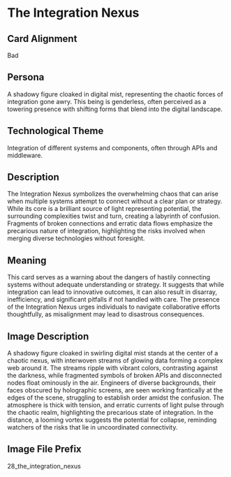 # The Integration Nexus

## Card Alignment
Bad

## Persona
A shadowy figure cloaked in digital mist, representing the chaotic forces of integration gone awry. This being is genderless, often perceived as a towering presence with shifting forms that blend into the digital landscape.

## Technological Theme
Integration of different systems and components, often through APIs and middleware.

## Description
The Integration Nexus symbolizes the overwhelming chaos that can arise when multiple systems attempt to connect without a clear plan or strategy. While its core is a brilliant source of light representing potential, the surrounding complexities twist and turn, creating a labyrinth of confusion. Fragments of broken connections and erratic data flows emphasize the precarious nature of integration, highlighting the risks involved when merging diverse technologies without foresight.

## Meaning
This card serves as a warning about the dangers of hastily connecting systems without adequate understanding or strategy. It suggests that while integration can lead to innovative outcomes, it can also result in disarray, inefficiency, and significant pitfalls if not handled with care. The presence of the Integration Nexus urges individuals to navigate collaborative efforts thoughtfully, as misalignment may lead to disastrous consequences.

## Image Description
A shadowy figure cloaked in swirling digital mist stands at the center of a chaotic nexus, with interwoven streams of glowing data forming a complex web around it. The streams ripple with vibrant colors, contrasting against the darkness, while fragmented symbols of broken APIs and disconnected nodes float ominously in the air. Engineers of diverse backgrounds, their faces obscured by holographic screens, are seen working frantically at the edges of the scene, struggling to establish order amidst the confusion. The atmosphere is thick with tension, and erratic currents of light pulse through the chaotic realm, highlighting the precarious state of integration. In the distance, a looming vortex suggests the potential for collapse, reminding watchers of the risks that lie in uncoordinated connectivity.

## Image File Prefix
28_the_integration_nexus